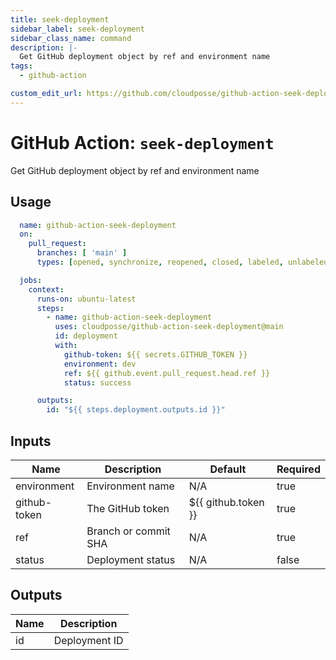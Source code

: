 ```yaml
---
title: seek-deployment
sidebar_label: seek-deployment
sidebar_class_name: command
description: |-
  Get GitHub deployment object by ref and environment name
tags:
  - github-action

custom_edit_url: https://github.com/cloudposse/github-action-seek-deployment/blob/master/README.yaml
---
```


# GitHub Action: `seek-deployment`
Get GitHub deployment object by ref and environment name






## Usage

```yaml
  name: github-action-seek-deployment
  on:
    pull_request:
      branches: [ 'main' ]
      types: [opened, synchronize, reopened, closed, labeled, unlabeled]

  jobs:
    context:
      runs-on: ubuntu-latest
      steps:
        - name: github-action-seek-deployment
          uses: cloudposse/github-action-seek-deployment@main
          id: deployment
          with:
            github-token: ${{ secrets.GITHUB_TOKEN }}
            environment: dev
            ref: ${{ github.event.pull_request.head.ref }}
            status: success

      outputs:
        id: "${{ steps.deployment.outputs.id }}"
```






<!-- markdownlint-disable -->

## Inputs

| Name | Description | Default | Required |
|------|-------------|---------|----------|
| environment | Environment name | N/A | true |
| github-token | The GitHub token | ${{ github.token }} | true |
| ref | Branch or commit SHA | N/A | true |
| status | Deployment status | N/A | false |


## Outputs

| Name | Description |
|------|-------------|
| id | Deployment ID |
<!-- markdownlint-restore -->

